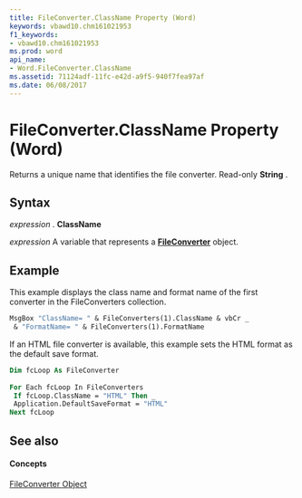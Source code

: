 ```yaml
---
title: FileConverter.ClassName Property (Word)
keywords: vbawd10.chm161021953
f1_keywords:
- vbawd10.chm161021953
ms.prod: word
api_name:
- Word.FileConverter.ClassName
ms.assetid: 71124adf-11fc-e42d-a9f5-940f7fea97af
ms.date: 06/08/2017
---
```



# FileConverter.ClassName Property (Word)

Returns a unique name that identifies the file converter. Read-only  **String** .


## Syntax

 _expression_ . **ClassName**

 _expression_ A variable that represents a **[FileConverter](fileconverter-object-word.md)** object.


## Example

This example displays the class name and format name of the first converter in the FileConverters collection.


```vb
MsgBox "ClassName= " & FileConverters(1).ClassName & vbCr _ 
 & "FormatName= " & FileConverters(1).FormatName
```

If an HTML file converter is available, this example sets the HTML format as the default save format.




```vb
Dim fcLoop As FileConverter 
 
For Each fcLoop In FileConverters 
 If fcLoop.ClassName = "HTML" Then _ 
 Application.DefaultSaveFormat = "HTML" 
Next fcLoop
```


## See also


#### Concepts


[FileConverter Object](fileconverter-object-word.md)

